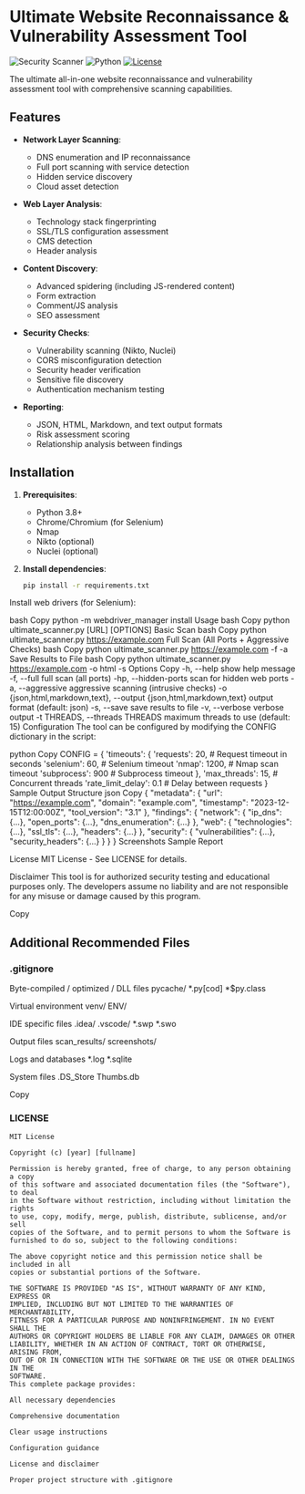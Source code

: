 # Ultimate Website Reconnaissance & Vulnerability Assessment Tool

![Security Scanner](https://img.shields.io/badge/Type-Security%20Scanner-blue)
![Python](https://img.shields.io/badge/Python-3.8%2B-green)
[![License](https://img.shields.io/badge/License-MIT-red)](LICENSE)

The ultimate all-in-one website reconnaissance and vulnerability assessment tool with comprehensive scanning capabilities.

## Features

- **Network Layer Scanning**:
  - DNS enumeration and IP reconnaissance
  - Full port scanning with service detection
  - Hidden service discovery
  - Cloud asset detection

- **Web Layer Analysis**:
  - Technology stack fingerprinting
  - SSL/TLS configuration assessment
  - CMS detection
  - Header analysis

- **Content Discovery**:
  - Advanced spidering (including JS-rendered content)
  - Form extraction
  - Comment/JS analysis
  - SEO assessment

- **Security Checks**:
  - Vulnerability scanning (Nikto, Nuclei)
  - CORS misconfiguration detection
  - Security header verification
  - Sensitive file discovery
  - Authentication mechanism testing

- **Reporting**:
  - JSON, HTML, Markdown, and text output formats
  - Risk assessment scoring
  - Relationship analysis between findings

## Installation

1. **Prerequisites**:
   - Python 3.8+
   - Chrome/Chromium (for Selenium)
   - Nmap
   - Nikto (optional)
   - Nuclei (optional)

2. **Install dependencies**:
   ```bash
   pip install -r requirements.txt
Install web drivers (for Selenium):

bash
Copy
python -m webdriver_manager install
Usage
bash
Copy
python ultimate_scanner.py [URL] [OPTIONS]
Basic Scan
bash
Copy
python ultimate_scanner.py https://example.com
Full Scan (All Ports + Aggressive Checks)
bash
Copy
python ultimate_scanner.py https://example.com -f -a
Save Results to File
bash
Copy
python ultimate_scanner.py https://example.com -o html -s
Options
Copy
  -h, --help            show help message
  -f, --full            full scan (all ports)
  -hp, --hidden-ports   scan for hidden web ports
  -a, --aggressive      aggressive scanning (intrusive checks)
  -o {json,html,markdown,text}, --output {json,html,markdown,text}
                        output format (default: json)
  -s, --save            save results to file
  -v, --verbose         verbose output
  -t THREADS, --threads THREADS
                        maximum threads to use (default: 15)
Configuration
The tool can be configured by modifying the CONFIG dictionary in the script:

python
Copy
CONFIG = {
    'timeouts': {
        'requests': 20,          # Request timeout in seconds
        'selenium': 60,          # Selenium timeout
        'nmap': 1200,            # Nmap scan timeout
        'subprocess': 900        # Subprocess timeout
    },
    'max_threads': 15,          # Concurrent threads
    'rate_limit_delay': 0.1     # Delay between requests
}
Sample Output Structure
json
Copy
{
  "metadata": {
    "url": "https://example.com",
    "domain": "example.com",
    "timestamp": "2023-12-15T12:00:00Z",
    "tool_version": "3.1"
  },
  "findings": {
    "network": {
      "ip_dns": {...},
      "open_ports": {...},
      "dns_enumeration": {...}
    },
    "web": {
      "technologies": {...},
      "ssl_tls": {...},
      "headers": {...}
    },
    "security": {
      "vulnerabilities": {...},
      "security_headers": {...}
    }
  }
}
Screenshots
Sample Report

License
MIT License - See LICENSE for details.

Disclaimer
This tool is for authorized security testing and educational purposes only. The developers assume no liability and are not responsible for any misuse or damage caused by this program.

Copy

## Additional Recommended Files

### .gitignore
Byte-compiled / optimized / DLL files
pycache/
*.py[cod]
*$py.class

Virtual environment
venv/
ENV/

IDE specific files
.idea/
.vscode/
*.swp
*.swo

Output files
scan_results/
screenshots/

Logs and databases
*.log
*.sqlite

System files
.DS_Store
Thumbs.db

Copy

### LICENSE
```text
MIT License

Copyright (c) [year] [fullname]

Permission is hereby granted, free of charge, to any person obtaining a copy
of this software and associated documentation files (the "Software"), to deal
in the Software without restriction, including without limitation the rights
to use, copy, modify, merge, publish, distribute, sublicense, and/or sell
copies of the Software, and to permit persons to whom the Software is
furnished to do so, subject to the following conditions:

The above copyright notice and this permission notice shall be included in all
copies or substantial portions of the Software.

THE SOFTWARE IS PROVIDED "AS IS", WITHOUT WARRANTY OF ANY KIND, EXPRESS OR
IMPLIED, INCLUDING BUT NOT LIMITED TO THE WARRANTIES OF MERCHANTABILITY,
FITNESS FOR A PARTICULAR PURPOSE AND NONINFRINGEMENT. IN NO EVENT SHALL THE
AUTHORS OR COPYRIGHT HOLDERS BE LIABLE FOR ANY CLAIM, DAMAGES OR OTHER
LIABILITY, WHETHER IN AN ACTION OF CONTRACT, TORT OR OTHERWISE, ARISING FROM,
OUT OF OR IN CONNECTION WITH THE SOFTWARE OR THE USE OR OTHER DEALINGS IN THE
SOFTWARE.
This complete package provides:

All necessary dependencies

Comprehensive documentation

Clear usage instructions

Configuration guidance

License and disclaimer

Proper project structure with .gitignore
